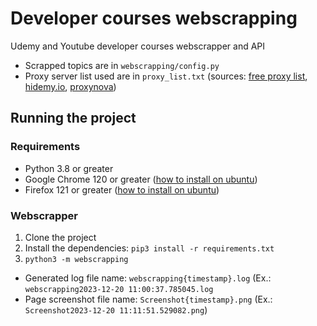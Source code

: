 # Developer courses webscrapping

Udemy and Youtube developer courses webscrapper and API

- Scrapped topics are in `webscrapping/config.py`
- Proxy server list used are in `proxy_list.txt` (sources: [free proxy list](https://free-proxy-list.net/), [hidemy.io](https://hidemy.io/en/proxy-list/countries/brazil/), [proxynova](https://www.proxynova.com/proxy-server-list/country-br/))

## Running the project

### Requirements

- Python 3.8 or greater
- Google Chrome 120 or greater ([how to install on ubuntu](https://www.xda-developers.com/how-install-chrome-ubuntu/))
- Firefox 121 or greater ([how to install on ubuntu](https://linuxconfig.org/how-to-install-uninstall-and-update-firefox-on-ubuntu-20-04-focal-fossa-linux))

### Webscrapper

1. Clone the project
2. Install the dependencies: `pip3 install -r requirements.txt`
3. `python3 -m webscrapping`
- Generated log file name: `webscrapping{timestamp}.log` (Ex.: `webscrapping2023-12-20 11:00:37.785045.log`
- Page screenshot file name: `Screenshot{timestamp}.png` (Ex.: `Screenshot2023-12-20 11:11:51.529082.png`)
